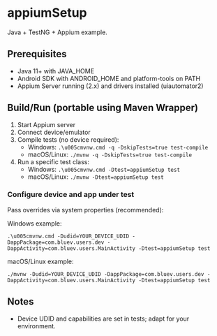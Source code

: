 # appiumSetup

Java + TestNG + Appium example.

## Prerequisites
- Java 11+ with JAVA_HOME
- Android SDK with ANDROID_HOME and platform-tools on PATH
- Appium Server running (2.x) and drivers installed (uiautomator2)

## Build/Run (portable using Maven Wrapper)
1. Start Appium server
2. Connect device/emulator
3. Compile tests (no device required):
   - Windows: `.\u005cmvnw.cmd -q -DskipTests=true test-compile`
   - macOS/Linux: `./mvnw -q -DskipTests=true test-compile`
4. Run a specific test class:
   - Windows: `.\u005cmvnw.cmd -Dtest=appiumSetup test`
   - macOS/Linux: `./mvnw -Dtest=appiumSetup test`

### Configure device and app under test
Pass overrides via system properties (recommended):

Windows example:
```
.\u005cmvnw.cmd -Dudid=YOUR_DEVICE_UDID -DappPackage=com.bluev.users.dev -DappActivity=com.bluev.users.MainActivity -Dtest=appiumSetup test
```

macOS/Linux example:
```
./mvnw -Dudid=YOUR_DEVICE_UDID -DappPackage=com.bluev.users.dev -DappActivity=com.bluev.users.MainActivity -Dtest=appiumSetup test
```

## Notes
- Device UDID and capabilities are set in tests; adapt for your environment.